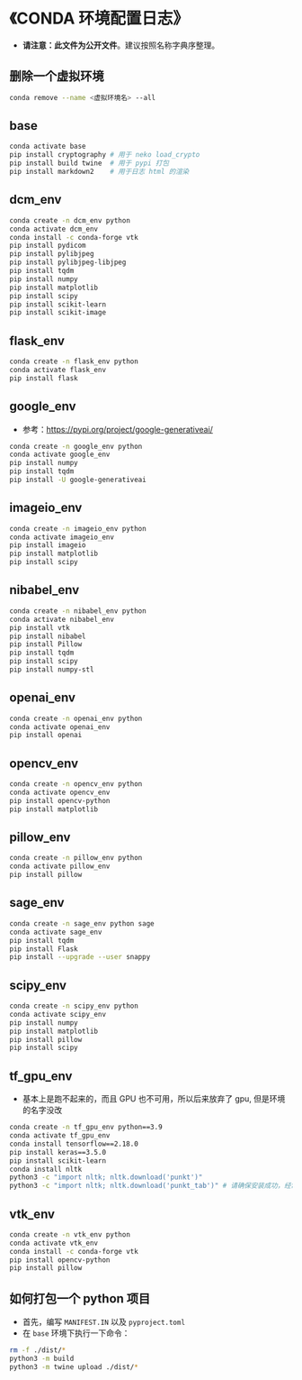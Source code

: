 # 《CONDA 环境配置日志》

- **请注意：此文件为公开文件**。建议按照名称字典序整理。

## 删除一个虚拟环境

```bash
conda remove --name <虚拟环境名> --all
```

## base

```bash
conda activate base
pip install cryptography # 用于 neko load_crypto
pip install build twine  # 用于 pypi 打包
pip install markdown2    # 用于日志 html 的渲染
```

## dcm_env

```bash
conda create -n dcm_env python
conda activate dcm_env
conda install -c conda-forge vtk
pip install pydicom
pip install pylibjpeg
pip install pylibjpeg-libjpeg
pip install tqdm
pip install numpy
pip install matplotlib
pip install scipy
pip install scikit-learn
pip install scikit-image
```

## flask_env

```bash
conda create -n flask_env python
conda activate flask_env
pip install flask
```

## google_env

- 参考：https://pypi.org/project/google-generativeai/

```bash
conda create -n google_env python
conda activate google_env
pip install numpy
pip install tqdm
pip install -U google-generativeai
```

## imageio_env

```bash
conda create -n imageio_env python
conda activate imageio_env
pip install imageio
pip install matplotlib
pip install scipy
```

## nibabel_env

```bash
conda create -n nibabel_env python
conda activate nibabel_env
pip install vtk
pip install nibabel
pip install Pillow
pip install tqdm
pip install scipy
pip install numpy-stl
```

## openai_env

```bash
conda create -n openai_env python
conda activate openai_env
pip install openai
```

## opencv_env

```bash
conda create -n opencv_env python
conda activate opencv_env
pip install opencv-python
pip install matplotlib
```

## pillow_env

```bash
conda create -n pillow_env python
conda activate pillow_env
pip install pillow
```

## sage_env

```bash
conda create -n sage_env python sage
conda activate sage_env
pip install tqdm
pip install Flask
pip install --upgrade --user snappy
```

## scipy_env

```bash
conda create -n scipy_env python
conda activate scipy_env
pip install numpy
pip install matplotlib
pip install pillow
pip install scipy
```

## tf_gpu_env

- 基本上是跑不起来的，而且 GPU 也不可用，所以后来放弃了 gpu, 但是环境的名字没改

```bash
conda create -n tf_gpu_env python==3.9
conda activate tf_gpu_env
conda install tensorflow==2.18.0
pip install keras==3.5.0
pip install scikit-learn
conda install nltk
python3 -c "import nltk; nltk.download('punkt')"
python3 -c "import nltk; nltk.download('punkt_tab')" # 请确保安装成功，经常会有报错
```

## vtk_env

```bash
conda create -n vtk_env python
conda activate vtk_env
conda install -c conda-forge vtk
pip install opencv-python
pip install pillow
```

## 如何打包一个 python 项目

- 首先，编写 `MANIFEST.IN` 以及 `pyproject.toml` 
- 在 `base` 环境下执行一下命令：

```bash
rm -f ./dist/*
python3 -m build
python3 -m twine upload ./dist/*
```

